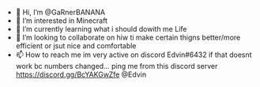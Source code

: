 - 👋 Hi, I’m @GaRnerBANANA
- 👀 I’m interested in Minecraft
- 🌱 I’m currently learning what i should dowith me Life
- 💞️ I’m looking to collaborate on hiw ti make certain thigns better/more efficient or jsut nice and comfortable
- 📫 How to reach me im very active on discord Edvin#6432 if that doesnt work bc numbers changed...    ping me from this discord server https://discord.gg/BcYAKGwZfe @Edvin


<!---
GaRnerBANANA/GaRnerBANANA is a ✨ special ✨ repository because its `README.md` (this file) appears on your GitHub profile.
You can click the Preview link to take a look at your changes.
--->
